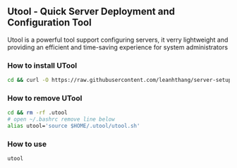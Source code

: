 ## Utool - Quick Server Deployment and Configuration Tool

Utool is a powerful tool support configuring servers, it verry lightweight and providing an efficient and time-saving experience for system administrators

### How to install UTool

```bash
cd && curl -O https://raw.githubusercontent.com/leanhthang/server-setup/main/build_utool && bash build_utool 0.0.2
```

### How to remove UTool

```bash
cd && rm -rf .utool
# open ~/.bashrc remove line below
alias utool='source $HOME/.utool/utool.sh'
```
### How to use

```bash
utool
```
